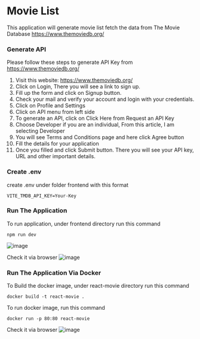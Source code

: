 # Movie List
This application will generate movie list fetch the data from The Movie Database https://www.themoviedb.org/

### Generate API
Please follow these steps to generate API Key from https://www.themoviedb.org/
1. Visit this website: https://www.themoviedb.org/
2. Click on Login, There you will see a link to sign up.
3. Fill up the form and click on Signup button.
4. Check your mail and verify your account and login with your credentials.
5. Click on Profile and Settings
6. Click on API menu from left side
7. To generate an API, click on Click Here from Request an API Key
8. Choose Developer if you are an individual, From this article, I am selecting Developer
9. You will see Terms and Conditions page and here click Agree button
10. Fill the details for your application
11. Once you filled and click Submit button. There you will see your API key, URL and other important details.

### Create .env
create .env under folder frontend with this format
```
VITE_TMDB_API_KEY=Your-Key
```

###  Run The Application
To run application, under frontend directory run this command
```
npm run dev
```
![image](https://s3.ap-southeast-1.amazonaws.com/upload.nasir.id/react-vite.png)

Check it via browser
![image](https://s3.ap-southeast-1.amazonaws.com/upload.nasir.id/movie-list.png)

###  Run The Application Via Docker
To Build the docker image, under react-movie directory run this command
```
docker build -t react-movie .
```

To run docker image, run this command
```
docker run -p 80:80 react-movie
```

Check it via browser
![image](https://s3.ap-southeast-1.amazonaws.com/upload.nasir.id/movie-list.png)